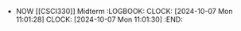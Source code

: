 - NOW [[CSCI330]] Midterm
  :LOGBOOK:
  CLOCK: [2024-10-07 Mon 11:01:28]
  CLOCK: [2024-10-07 Mon 11:01:30]
  :END: